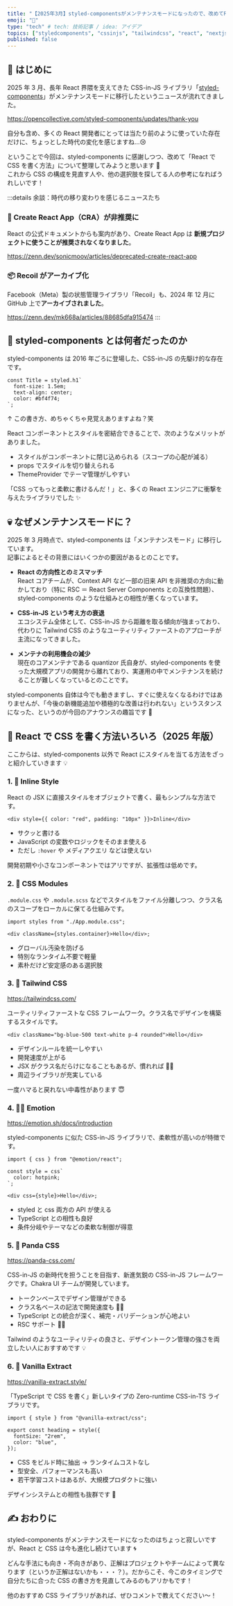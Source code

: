 ```yaml
---
title: "【2025年3月】styled-componentsがメンテナンスモードになったので、改めてReactでのCSSの実装方法を整理してみる"
emoji: "🎨"
type: "tech" # tech: 技術記事 / idea: アイデア
topics: ["styledcomponents", "cssinjs", "tailwindcss", "react", "nextjs"]
published: false
---
```


## 📝 はじめに

2025 年 3 月、長年 React 界隈を支えてきた CSS-in-JS ライブラリ「[styled-components](https://styled-components.com/)」がメンテナンスモードに移行したというニュースが流れてきました。

https://opencollective.com/styled-components/updates/thank-you

自分も含め、多くの React 開発者にとっては当たり前のように使っていた存在だけに、ちょっとした時代の変化を感じますね…😢

ということで今回は、styled-components に感謝しつつ、改めて「React で CSS を書く方法」について整理してみようと思います 🧵  
これから CSS の構成を見直す人や、他の選択肢を探してる人の参考になればうれしいです！

:::details 余談：時代の移り変わりを感じるニュースたち

### 🚫 Create React App（CRA）が非推奨に

React の公式ドキュメントからも案内があり、Create React App は **新規プロジェクトに使うことが推奨されなくなりました**。

https://zenn.dev/sonicmoov/articles/deprecated-create-react-app

### 📦 Recoil がアーカイブ化

Facebook（Meta）製の状態管理ライブラリ「Recoil」も、2024 年 12 月に GitHub 上で**アーカイブされました**。

https://zenn.dev/mk668a/articles/88685dfa915474
:::

## 💅 styled-components とは何者だったのか

styled-components は 2016 年ごろに登場した、CSS-in-JS の先駆け的な存在です。

```tsx
const Title = styled.h1`
  font-size: 1.5em;
  text-align: center;
  color: #bf4f74;
`;
```

↑ この書き方、めちゃくちゃ見覚えありますよね？笑

React コンポーネントとスタイルを密結合できることで、次のようなメリットがありました。

- スタイルがコンポーネントに閉じ込められる（スコープの心配が減る）
- props でスタイルを切り替えられる
- ThemeProvider でテーマ管理がしやすい

「CSS ってもっと柔軟に書けるんだ！」と、多くの React エンジニアに衝撃を与えたライブラリでした ✨

## 💀 なぜメンテナンスモードに？

2025 年 3 月時点で、styled-components は「メンテナンスモード」に移行しています。  
記事によるとその背景にはいくつかの要因があるとのことです。

- **React の方向性とのミスマッチ**  
  React コアチームが、Context API など一部の旧来 API を非推奨の方向に動かしており（特に RSC ＝ React Server Components との互換性問題）、styled-components のような仕組みとの相性が悪くなっています。

- **CSS-in-JS という考え方の衰退**  
  エコシステム全体として、CSS-in-JS から距離を取る傾向が強まっており、代わりに Tailwind CSS のようなユーティリティファーストのアプローチが主流になってきました。

- **メンテナの利用機会の減少**  
  現在のコアメンテナである quantizor 氏自身が、styled-components を使った大規模アプリの開発から離れており、実運用の中でメンテナンスを続けることが難しくなっているとのことです。

styled-components 自体は今でも動きますし、すぐに使えなくなるわけではありませんが、「今後の新機能追加や積極的な改善は行われない」というスタンスになった、というのが今回のアナウンスの趣旨です 📢

## 🧩 React で CSS を書く方法いろいろ（2025 年版）

ここからは、styled-components 以外で React にスタイルを当てる方法をざっと紹介していきます 💡

### 1. 🧾 Inline Style

React の JSX に直接スタイルをオブジェクトで書く、最もシンプルな方法です。

```tsx
<div style={{ color: "red", padding: "10px" }}>Inline</div>
```

- サクッと書ける
- JavaScript の変数やロジックをそのまま使える
- ただし `:hover` や メディアクエリ などは使えない

開発初期や小さなコンポーネントではアリですが、拡張性は低めです。

### 2. 💼 CSS Modules

`.module.css` や `.module.scss` などでスタイルをファイル分離しつつ、クラス名のスコープをローカルに保てる仕組みです。

```tsx
import styles from "./App.module.css";

<div className={styles.container}>Hello</div>;
```

- グローバル汚染を防げる
- 特別なランタイム不要で軽量
- 素朴だけど安定感のある選択肢

### 3. 🎨 Tailwind CSS

https://tailwindcss.com/

ユーティリティファーストな CSS フレームワーク。クラス名でデザインを構築するスタイルです。

```tsx
<div className="bg-blue-500 text-white p-4 rounded">Hello</div>
```

- デザインルールを統一しやすい
- 開発速度が上がる
- JSX がクラス名だらけになることもあるが、慣れれば 🙆‍♂️
- 周辺ライブラリが充実している

一度ハマると戻れない中毒性があります 😇

### 4. 👩‍🎤 Emotion

https://emotion.sh/docs/introduction

styled-components に似た CSS-in-JS ライブラリで、柔軟性が高いのが特徴です。

```tsx
import { css } from "@emotion/react";

const style = css`
  color: hotpink;
`;

<div css={style}>Hello</div>;
```

- styled と css 両方の API が使える
- TypeScript との相性も良好
- 条件分岐やテーマなどの柔軟な制御が得意

### 5. 🐼 Panda CSS

https://panda-css.com/

CSS-in-JS の新時代を担うことを目指す、新進気鋭の CSS-in-JS フレームワークです。Chakra UI チームが開発しています。

- トークンベースでデザイン管理ができる
- クラス名ベースの記法で開発速度も 🙆‍♂️
- TypeScript との統合が深く、補完・バリデーションが心地よい
- RSC サポート 🙆‍♂️

Tailwind のようなユーティリティの良さと、デザイントークン管理の強さを両立したい人におすすめです 💡

### 6. 🍦 Vanilla Extract

https://vanilla-extract.style/

「TypeScript で CSS を書く」新しいタイプの Zero-runtime CSS-in-TS ライブラリです。

```tsx
import { style } from "@vanilla-extract/css";

export const heading = style({
  fontSize: "2rem",
  color: "blue",
});
```

- CSS をビルド時に抽出 → ランタイムコストなし
- 型安全、パフォーマンスも高い
- 若干学習コストはあるが、大規模プロダクトに強い

デザインシステムとの相性も抜群です 👀

## ✍️ おわりに

styled-components がメンテナンスモードになったのはちょっと寂しいですが、React と CSS は今も進化し続けています 🌀

どんな手法にも向き・不向きがあり、正解はプロジェクトやチームによって異なります（というか正解はないかも・・・？）。だからこそ、今このタイミングで自分たちに合った CSS の書き方を見直してみるのもアリかもです！

他のおすすめ CSS ライブラリがあれば、ぜひコメントで教えてください〜！
